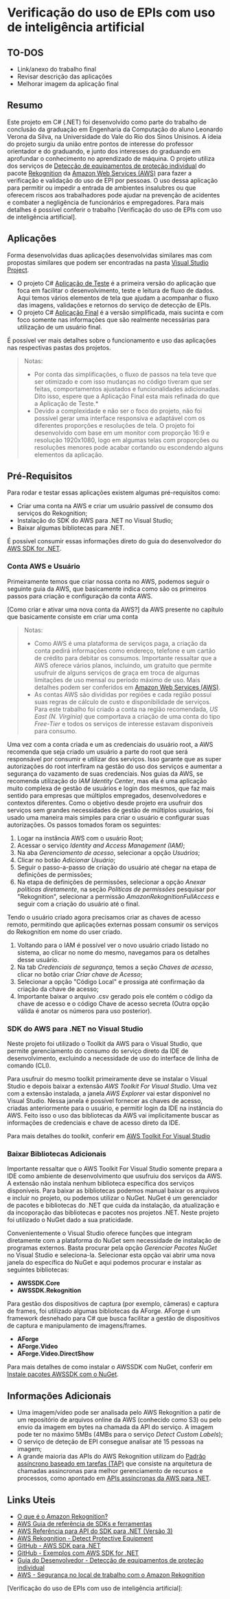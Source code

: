 # Verificação do uso de EPIs com uso de inteligência artificial

## TO-DOS

- Link/anexo do trabalho final
- Revisar descrição das aplicações
- Melhorar imagem da aplicação final

## Resumo

Este projeto em C# (.NET) foi desenvolvido como parte do trabalho de conclusão da graduação em Engenharia da Computação do aluno Leonardo Verona da Silva, na Universidade do Vale do Rio dos Sinos Unisinos. A ideia do projeto surgiu da união entre pontos de interesse do professor orientador e do graduando, e junto dos interesses do graduando em aprofundar o conhecimento no aprendizado de máquina. O projeto utiliza dos serviços de [Detecção de equipamentos de proteção individual] do pacote [Rekognition] da [Amazon Web Services (AWS)] para fazer a verificação e validação do uso de EPI por pessoas. O uso dessa aplicação para permitir ou impedir a entrada de ambientes insalubres ou que oferecem riscos aos trabalhadores pode ajudar na prevenção de acidentes e combater a negligência de funcionários e empregadores. Para mais detalhes é possível conferir o trabalho [Verificação do uso de EPIs com uso de inteligência artificial].

## Aplicações

Forma desenvolvidas duas aplicações desenvolvidas similares mas com propostas similares que podem ser encontradas na pasta [Visual Studio Project].

- O projeto C# [Aplicação de Teste] é a primeira versão do aplicação que foca em facilitar o desenvolvimento, teste e leitura de fluxo de dados. Aqui temos vários elementos de tela que ajudam a acompanhar o fluxo das imagens, validações e retornos do serviço de detecção de EPIs.
- O projeto C# [Aplicação Final] é a versão simplificada, mais sucinta e com foco somente nas informações que são realmente necessárias para utilização de um usuário final.

É possível ver mais detalhes sobre o funcionamento e uso das aplicações nas respectivas pastas dos projetos.

> Notas: 
> - Por conta das simplificações, o fluxo de passos na tela teve que ser otimizado e com isso mudanças no código tiveram que ser feitas, comportamentos ajustados e funcionalidades adicionadas. Dito isso, espere que a Aplicação Final esta mais refinada do que a Aplicação de Teste.*
> - Devido a complexidade e não ser o foco do projeto, não foi possível gerar uma interface responsiva e adaptável com os diferentes proporções e resoluções de tela. O projeto foi desenvolvido com base em um monitor com proporção 16:9 e resolução 1920x1080, logo em algumas telas com proporções ou resoluções menores pode acabar cortando ou escondendo alguns elementos da aplicação.

## Pré-Requisitos

Para rodar e testar essas aplicações existem algumas pré-requisitos como:

- Criar uma conta na AWS e criar um usuário passível de consumo dos serviços do Rekognition;
- Instalação do SDK do AWS para .NET no Visual Studio;
- Baixar algumas bibliotecas para .NET.

É possível consumir essas informações direto do guia do desenvolvedor do [AWS SDK for .NET].

### Conta AWS e Usuário

Primeiramente temos que criar nossa conta no AWS, podemos seguir o seguinte guia da AWS, que basicamente indica como são os primeiros passos para criação e configuração da conta AWS.

[Como criar e ativar uma nova conta da AWS?] da AWS presente no capítulo  que basicamente consiste em criar uma conta 

>Notas: 
> - Como AWS é uma plataforma de serviços paga, a criação da conta pedirá informações como endereço, telefone e um cartão de crédito para debitar os consumos. Importante ressaltar que a AWS oferece vários planos, incluindo, um gratuito que permite usufruir de alguns serviços de graça em troca de algumas limitações de uso mensal ou período máximo de uso. Mais detalhes podem ser conferidos em [Amazon Web Services (AWS)].
> - As contas AWS são divididas por regiões e cada região possuí suas regras de cálculo de custo e disponibilidade de serviços. Para este trabalho foi criado a conta na região recomendada, *US East (N. Virginia)* que comportava a criação de uma conta do tipo *Free-Tier* e todos os serviços de interesse estavam disponiveis para consumo. 

Uma vez com a conta criada e um as credenciais do usuário root, a AWS recomenda que seja criado um usuário a parte do root que será responsável por consumir e utilizar dos serviços. Isso garante que as super autorizações do root interfiram na gestão do uso dos serviços e aumentar a segurança do vazamento de suas credenciais. Nos guias da AWS, se recomenda utilização do *IAM Identity Center*, mas ela é uma aplicação muito complexa de gestão de usuários e login dos mesmos, que faz mais sentido para empresas que múltiplos empregados, desenvolvedores e contextos diferentes. Como o objetivo desde projeto era usufruir dos serviços sem grandes necessidades de gestão de múltiplos usuários, foi usado uma maneira mais simples para criar o usuário e configurar suas autorizações. Os passos tomados foram os seguintes:

1. Logar na instância AWS com o usuário Root;
2. Acessar o serviço *Identity and Access Management (IAM)*;
3. Na aba *Gerenciamento de acesso*, selecionar a opção *Usuários*;
4. Clicar no botão *Adicionar Usuário*;
5. Seguir o passo-a-passo de criação do usuário até chegar na etapa de definições de permissões;
6. Na etapa de definições de permissões, selecionar a opção *Anexar políticas diretamente*, na seção *Políticas de permissões* pesquisar por "Rekognition", selecionar a permissão *AmazonRekognitionFullAccess* e seguir com a criação do usuário até o final.

Tendo o usuário criado agora precisamos criar as chaves de acesso remoto, permitindo que aplicações externas possam consumir os serviços do Rekognition em nome do user criado. 

1. Voltando para o IAM é possível ver o novo usuário criado listado no sistema, ao clicar no nome do mesmo, navegamos para os detalhes desse usuário. 
2. Na tab *Credenciais de segurança*, temos a seção *Chaves de acesso*, clicar no botão criar *Criar chave de Acesso*;
3. Selecionar a opção "Código Local" e prossiga até confirmação da criação da chave de acesso;
4. Importante baixar o arquivo .csv gerado pois ele contém o código da chave de acesso e o código Chave de acesso secreta (Outra opção válida é anotar os números para uso posterior).

### SDK do AWS para .NET no Visual Studio

Neste projeto foi utilizado o Toolkit da AWS para o Visual Studio, que permite gerenciamento do consumo do serviço direto da IDE de desenvolvimento, excluindo a necessidade de uso do interface de linha de comando (CLI).

Para usufruir do mesmo toolkit primeiramente deve se instalar o Visual Studio e depois baixar a extensão *AWS Toolkit For Visual Studio*. Uma vez com a extensão instalada, a janela *AWS Explorer* vai estar disponível no Visual Studio. Nessa janela é possível fornecer as chaves de acesso, criadas anteriormente para o usuário, e permitir login da IDE na instância do AWS. Feito isso o uso das bibliotecas da AWS vai implicitamente buscar as informações de credenciais e chave de acesso direto da IDE.

Para mais detalhes do toolkit, conferir em [AWS Toolkit For Visual Studio]

### Baixar Bibliotecas Adicionais

Importante ressaltar que o AWS Toolkit For Visual Studio somente prepara a IDE como ambiente de desenvolvimento que usufruiu dos serviços da AWS. A extensão não instala nenhum biblioteca específica dos serviços disponíveis. Para baixar as bibliotecas podemos manual baixar os arquivos e incluir no projeto, ou podemos utilizar o NuGet. NuGet é um gerenciador de pacotes e bibliotecas do .NET que cuida da instalação, da atualização e da incoporação das bibliotecas e pacotes nos projetos .NET. Neste projeto foi utilizado o NuGet dado a sua praticidade.

Convenientemente o Visual Studio oferece funções que integram diretamente com a plataforma do NuGet sem necessidade de instalação de programas externos. Basta procurar pela opção *Gerenciar Pacotes NuGet* no Visual Studio e seleciona-la.
Selecionar esta opção vai abrir uma nova janela do específica do NuGet e aqui podemos procurar e instalar as seguintes bibliotecas:

- **AWSSDK.Core**
- **AWSSDK.Rekognition**

Para gestão dos dispositivos de captura (por exemplo, câmeras) e captura de frames, foi utilizado algumas bibliotecas da AForge. AForge é um framework desnehado para C# que busca facilitar a gestão de dispositivos de captura e manipulamento de imagens/frames.

- **AForge**
- **AForge.Video**
- **AForge.Video.DirectShow**

Para mais detalhes de como instalar o AWSSDK com NuGet, conferir em [Instale pacotes AWSSDK com o NuGet].

## Informações Adicionais

- Uma imagem/vídeo pode ser analisada pelo AWS Rekognition a patir de um repositório de arquivos online da AWS (conhecido como S3) ou pelo envio da imagem em bytes na chamada da API do serviço. A imagem pode ter no máximo 5MBs (4MBs para o serviço *Detect Custom Labels*);
- O serviço de deteção de EPI consegue analisar até 15 pessoas na imagem;
- A grande maioria das APIs do AWS Rekognition utilizam do [Padrão assíncrono baseado em tarefas (TAP)] que consiste na arquitetura de chamadas assincronas para melhor gerenciamento de recursos e processos, como apontado em [APIs assíncronas da AWS para .NET].

## Links Uteis

- [O que é o Amazon Rekognition?](https://docs.aws.amazon.com/pt_br/rekognition/latest/dg/what-is.html)
- [AWS Guia de referência de SDKs e ferramentas](https://docs.aws.amazon.com/pt_br/sdkref/latest/guide/overview.html)
- [AWS Referência para API do SDK para .NET (Versão 3)](https://docs.aws.amazon.com/sdkfornet/v3/apidocs/Index.html)
- [AWS Rekognition - Detect Protective Equipment](https://docs.aws.amazon.com/pt_br/rekognition/latest/APIReference/API_DetectProtectiveEquipment.html)
- [GitHub - AWS SDK para .NET](https://github.com/aws/aws-sdk-net)
- [GitHub - Exemplos com AWS SDK for .NET](https://github.com/awsdocs/aws-doc-sdk-examples/tree/main/dotnetv3)
- [Guia do Desenvolvedor - Detecção de equipamentos de proteção individual](https://docs.aws.amazon.com/pt_br/rekognition/latest/dg/ppe-detection.html)
- [AWS - Segurança no local de trabalho com o Amazon Rekognition](https://aws.amazon.com/pt/rekognition/workplace-safety/)

[Verificação do uso de EPIs com uso de inteligência artificial]:

[Amazon Web Services (AWS)]:https://aws.amazon.com/pt/free/?trk=2ee11bb2-bc40-4546-9852-2c4ad8e8f646&sc_channel=ps&ef_id=CjwKCAjwuqiiBhBtEiwATgvixJNd7n1cjYiXkyCLx7UttRTN0KtZCvQ1dq6sXtKCdT40JnqP7HRXphoCZ0sQAvD_BwE:G:s&s_kwcid=AL!4422!3!561843094929!e!!g!!aws!15278604629!130587771740&all-free-tier.sort-by=item.additionalFields.SortRank&all-free-tier.sort-order=asc&awsf.Free%20Tier%20Types=*all&awsf.Free%20Tier%20Categories=*all
[Detecção de equipamentos de proteção individual]:https://docs.aws.amazon.com/pt_br/rekognition/latest/dg/ppe-detection.html
[Rekognition]:https://aws.amazon.com/pt/rekognition/?nc1=h_ls
[Visual Studio Project]:/Visual%20Studio%20Project/
[Aplicação Final]:/Visual%20Studio%20Project/Aplicação%20Final/
[Aplicação de Teste]:/Visual%20Studio%20Project/Aplicação%20de%20Teste/
[AWS SDK for .NET]:https://docs.aws.amazon.com/pt_br/sdk-for-net/v3/developer-guide/welcome.html
[Instalar e configurar sua cadeia de ferramentas]:https://docs.aws.amazon.com/pt_br/sdk-for-net/v3/developer-guide/net-dg-dev-env.html
[AWS Toolkit For Visual Studio]:https://docs.aws.amazon.com/pt_br/toolkit-for-visual-studio/latest/user-guide/welcome.html
[Instale pacotes AWSSDK com o NuGet]:https://docs.aws.amazon.com/pt_br/sdk-for-net/v3/developer-guide/net-dg-install-assemblies.html
[Padrão assíncrono baseado em tarefas (TAP)]:https://learn.microsoft.com/pt-br/dotnet/standard/asynchronous-programming-patterns/task-based-asynchronous-pattern-tap
[APIs assíncronas da AWS para .NET]:https://docs.aws.amazon.com/pt_br/sdk-for-net/v3/developer-guide/sdk-net-async-api.html